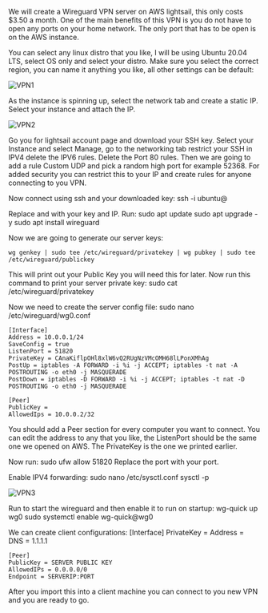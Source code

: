 We will create a Wireguard VPN server on AWS lightsail, this only costs $3.50 a month.  One of the main benefits of this VPN is you do not have to open any ports on your home network.  The only port that has to be open is on the AWS instance.


You can select any linux distro that you like, I will be using Ubuntu 20.04 LTS, select OS only and select your distro.
Make sure you select the correct region, you can name it anything you like, all other settings can be default:

![VPN1](https://v1ndl3r.github.io/CIT480/assets/AWS-VPN1.PNG)


As the instance is spinning up, select the network tab and create a static IP.  Select your instance and attach the IP.


![VPN2](https://v1ndl3r.github.io/CIT480/assets/AWS-VPN2.PNG)

Go you for lightsail account page and download your SSH key.
Select your Instance and select Manage, go to the networking tab restrict your SSH in IPV4 delete the IPV6 rules.
Delete the Port 80 rules.  Then we are going to add a rule Custom UDP and pick a random high port for example 52368.
For added security you can restrict this to your IP and create rules for anyone connecting to you VPN.

Now connect using ssh and your downloaded key:
	ssh -i <PATHKEY> ubuntu@<PUBLICIP>

Replace <PATHEKEY> and <PUBLICIP> with your key and IP.  Run:
	sudo apt update
	sudo apt upgrade -y
	sudo apt install wireguard
 
Now we are going to generate our server keys:

	wg genkey | sudo tee /etc/wireguard/privatekey | wg pubkey | sudo tee /etc/wireguard/publickey

This will print out your Public Key you will need this for later. Now run this command to print your server private key:
	sudo cat /etc/wireguard/privatekey

Now we need to create the server config file:
	sudo nano /etc/wireguard/wg0.conf

	[Interface]
	Address = 10.0.0.1/24
	SaveConfig = true
	ListenPort = 51820
	PrivateKey = CAnaKiflpOHl8xlW6vQ2RUgNzVMcOMH68lLPonXMhAg
	PostUp = iptables -A FORWARD -i %i -j ACCEPT; iptables -t nat -A POSTROUTING -o eth0 -j MASQUERADE
	PostDown = iptables -D FORWARD -i %i -j ACCEPT; iptables -t nat -D POSTROUTING -o eth0 -j MASQUERADE
	
	[Peer]
	PublicKey = 
	AllowedIps = 10.0.0.2/32

You should add a Peer section for every computer you want to connect.
You can edit the address to any that you like, the ListenPort should be the same one we opened on AWS.  The PrivateKey is the one
we printed earlier. 

Now run:
	sudo ufw allow 51820
Replace the port with your port.

Enable IPV4 forwarding:
	sudo nano /etc/sysctl.conf
	sysctl -p

![VPN3](https://v1ndl3r.github.io/CIT480/assets/AWS-VPN3.PNG)

Run to start the wireguard and then enable it to run on startup:
	wg-quick up wg0
	sudo systemctl enable wg-quick@wg0

We can create client configurations:
	[Interface]
	PrivateKey = 
	Address = 
	DNS = 1.1.1.1
	
	[Peer]
	PublicKey = SERVER PUBLIC KEY
	AllowedIPs = 0.0.0.0/0
	Endpoint = SERVERIP:PORT
After you import this into a client machine you can connect to you new VPN and you are ready to go.
